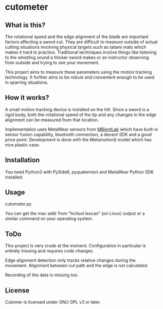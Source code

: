 # cutometer

## What is this?

The rotational speed and the edge alignment of the blade are important
factors affecting a sword cut. They are difficult to measure outside of
actual cutting situations involving physical targets such as tatami mats
which makes it hard to practice. Traditional techniques involve things
like listening to the whistling sound a thicker sword makes or an
instructor observing from outside and trying to see your movement.

This project aims to measure these parameters using the motion tracking
technology. It further aims to be robust and convenient enough to be used
in sparring situations.

## How it works?

A small motion tracking device is installed on the hilt. Since a sword is
a rigid body, both the rotational speed of the tip and any changes in the
edge alignment can be measured from that location.

Implementation uses MetaWear sensors from [MBientLab](https://mbientlab.com)
which have built-in sensor fusion capability, bluetooth connection, a decent
SDK and a good price point. Development is done with the MetamotionS model
which has nice plastic case.

## Installation

You need Python3 with PySide6, pyquaternion and MetaWear Python SDK installed.

## Usage

cutometer.py <macaddrofsensor>

You can get the mac addr from "hcitool lescan" (on Linux) output or a similar
command on your operating system.

## ToDo

This project is very crude at the moment. Configuration in particular is
entirely missing and requires code changes.

Edge alignment detection only tracks relative changes during the movement.
Alignment between cut path and the edge is not calculated.

Recording of the data is missing too.

## License

Cutomer is licensed under GNU GPL v3 or later.

